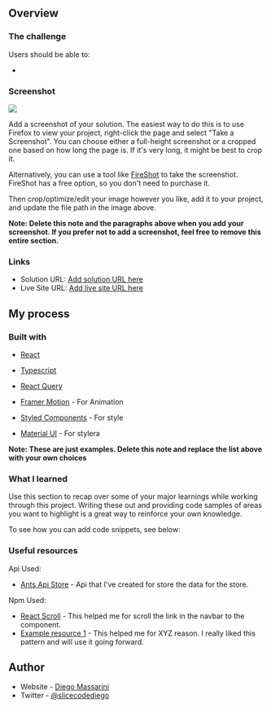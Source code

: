 

## Overview

### The challenge

Users should be able to:

- 

### Screenshot

![](./screenshot.jpg)

Add a screenshot of your solution. The easiest way to do this is to use Firefox to view your project, right-click the page and select "Take a Screenshot". You can choose either a full-height screenshot or a cropped one based on how long the page is. If it's very long, it might be best to crop it.

Alternatively, you can use a tool like [FireShot](https://getfireshot.com/) to take the screenshot. FireShot has a free option, so you don't need to purchase it. 

Then crop/optimize/edit your image however you like, add it to your project, and update the file path in the image above.

**Note: Delete this note and the paragraphs above when you add your screenshot. If you prefer not to add a screenshot, feel free to remove this entire section.**

### Links

- Solution URL: [Add solution URL here](https://your-solution-url.com)
- Live Site URL: [Add live site URL here](https://your-live-site-url.com)

## My process

### Built with

- [React](https://reactjs.org/) 
- [Typescript](https://www.typescriptlang.org/) 
- [React Query](https://react-query.tanstack.com/) 

- [Framer Motion](https://www.framer.com/motion/) - For Animation
- [Styled Components](https://styled-components.com/) - For style
- [Material UI](https://nextjs.org/) - For stylera

**Note: These are just examples. Delete this note and replace the list above with your own choices**

### What I learned

Use this section to recap over some of your major learnings while working through this project. Writing these out and providing code samples of areas you want to highlight is a great way to reinforce your own knowledge.

To see how you can add code snippets, see below:


### Useful resources

Api Used:

- [Ants Api Store](https://ants-store-api.herokuapp.com/) - Api that I've created for store the data for the store.

Npm Used:

- [React Scroll](https://www.npmjs.com/package/react-scroll) - This helped me for scroll the link in the navbar to the component.
- [Example resource 1](https://www.example.com) - This helped me for XYZ reason. I really liked this pattern and will use it going forward.

## Author

- Website - [Diego Massarini](https://diego-slicecode.dev/)
- Twitter - [@slicecodediego](https://twitter.com/slicecodediego)